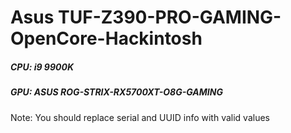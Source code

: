 # Asus TUF-Z390-PRO-GAMING-OpenCore-Hackintosh

##### CPU: i9 9900K
##### GPU: ASUS ROG-STRIX-RX5700XT-O8G-GAMING

Note: You should replace serial and UUID info with valid values
